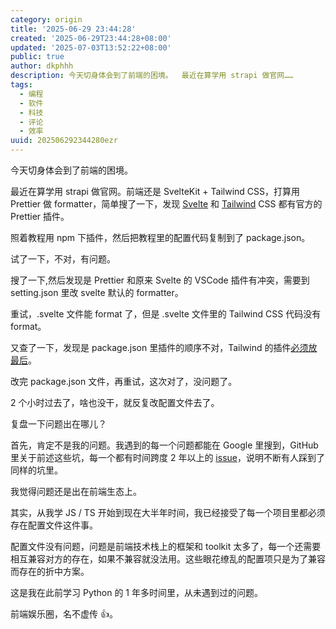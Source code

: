 ```yaml
---
category: origin
title: '2025-06-29 23:44:28'
created: '2025-06-29T23:44:28+08:00'
updated: '2025-07-03T13:52:22+08:00'
public: true
author: dkphhh
description: 今天切身体会到了前端的困境。  最近在算学用 strapi 做官网……
tags:
  - 编程
  - 软件
  - 科技
  - 评论
  - 效率
uuid: 202506292344280ezr
---
```


今天切身体会到了前端的困境。

最近在算学用 strapi 做官网。前端还是 SvelteKit + Tailwind CSS，打算用 Prettier 做 formatter，简单搜了一下，发现 [Svelte](https://github.com/sveltejs/prettier-plugin-svelte) 和 [Tailwind](https://github.com/tailwindlabs/prettier-plugin-tailwindcss) CSS 都有官方的 Prettier 插件。

照着教程用 npm 下插件，然后把教程里的配置代码复制到了 package.json。

试了一下，不对，有问题。

搜了一下,然后发现是 Prettier 和原来 Svelte 的 VSCode 插件有冲突，需要到 setting.json 里改 svelte 默认的 formatter。

重试，.svelte 文件能 format 了，但是 .svelte 文件里的 Tailwind CSS 代码没有 format。

又查了一下，发现是 package.json 里插件的顺序不对，Tailwind 的插件[必须放最后](https://github.com/tailwindlabs/prettier-plugin-tailwindcss#compatibility-with-other-prettier-plugins)。

改完 package.json 文件，再重试，这次对了，没问题了。

2 个小时过去了，啥也没干，就反复改配置文件去了。

复盘一下问题出在哪儿？

首先，肯定不是我的问题。我遇到的每一个问题都能在 Google 里搜到，GitHub 里关于前述这些坑，每一个都有时间跨度 2 年以上的 [issue](https://github.com/sveltejs/language-tools/issues/1376)，说明不断有人踩到了同样的坑里。

我觉得问题还是出在前端生态上。

其实，从我学 JS / TS 开始到现在大半年时间，我已经接受了每一个项目里都必须存在配置文件这件事。

配置文件没有问题，问题是前端技术栈上的框架和 toolkit 太多了，每一个还需要相互兼容对方的存在，如果不兼容就没法用。这些眼花缭乱的配置项只是为了兼容而存在的折中方案。

这是我在此前学习 Python 的 1 年多时间里，从未遇到过的问题。

前端娱乐圈，名不虚传 👍。
